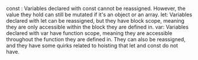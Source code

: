 const : 
Variables declared with const cannot be reassigned. However, the value they hold can still be mutated if it's an object or an array.
let: 
Variables declared with let can be reassigned, but they have block scope, meaning they are only accessible within the block they are defined in.
var: 
Variables declared with var have function scope, meaning they are accessible throughout the function they are defined in. They can also be reassigned, and they have some quirks related to hoisting that let and const do not have.
